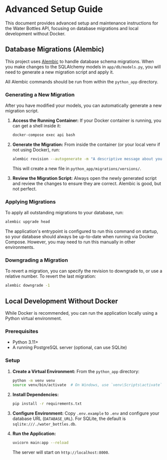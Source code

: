 # Advanced Setup Guide

This document provides advanced setup and maintenance instructions for the Water Bottles API, focusing on database migrations and local development without Docker.

## Database Migrations (Alembic)

This project uses [Alembic](https://alembic.sqlalchemy.org/) to handle database schema migrations. When you make changes to the SQLAlchemy models in `app/db/models.py`, you will need to generate a new migration script and apply it.

All Alembic commands should be run from within the `python_app` directory.

### Generating a New Migration

After you have modified your models, you can automatically generate a new migration script.

1.  **Access the Running Container:**
    If your Docker container is running, you can get a shell inside it:
    ```bash
    docker-compose exec api bash
    ```

2.  **Generate the Migration:**
    From inside the container (or your local venv if not using Docker), run:
    ```bash
    alembic revision --autogenerate -m "A descriptive message about your changes"
    ```
    This will create a new file in `python_app/migrations/versions/`.

3.  **Review the Migration Script:**
    Always open the newly generated script and review the changes to ensure they are correct. Alembic is good, but not perfect.

### Applying Migrations

To apply all outstanding migrations to your database, run:

```bash
alembic upgrade head
```

The application's entrypoint is configured to run this command on startup, so your database should always be up-to-date when running via Docker Compose. However, you may need to run this manually in other environments.

### Downgrading a Migration

To revert a migration, you can specify the revision to downgrade to, or use a relative number. To revert the last migration:

```bash
alembic downgrade -1
```

## Local Development Without Docker

While Docker is recommended, you can run the application locally using a Python virtual environment.

### Prerequisites

*   Python 3.11+
*   A running PostgreSQL server (optional, can use SQLite)

### Setup

1.  **Create a Virtual Environment:**
    From the `python_app` directory:
    ```bash
    python -m venv venv
    source venv/bin/activate  # On Windows, use `venv\Scripts\activate`
    ```

2.  **Install Dependencies:**
    ```bash
    pip install -r requirements.txt
    ```

3.  **Configure Environment:**
    Copy `.env.example` to `.env` and configure your database URL (`DATABASE_URL`). For SQLite, the default is `sqlite:///./water_bottles.db`.

4.  **Run the Application:**
    ```bash
    uvicorn main:app --reload
    ```
    The server will start on `http://localhost:8000`. 